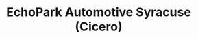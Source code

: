 ---
title: "EchoPark Automotive Syracuse (Cicero)"
url: /cicero/echopark-automotive-syracuse-cicero/
shop: car
---